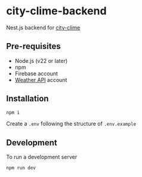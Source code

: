 # city-clime-backend

Nest.js backend for [city-clime](https://github.com/michaelpaulinus/city-clime-frontend)

## Pre-requisites

- Node.js (v22 or later)
- npm
- Firebase account
- [Weather API](https://www.weatherapi.com) account

## Installation

```bash
npm i
```

Create a `.env` following the structure of `.env.example`

## Development

To run a development server

```bash
npm run dev
```
